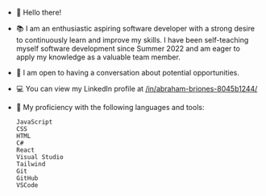 - 👋 Hello there! 

- 📚 I am an enthusiastic aspiring software developer with a strong desire to continuously learn and improve my skills. I have been self-teaching myself software              development since Summer 2022 and am eager to apply my knowledge as a valuable team member.

- 💬 I am open to having a conversation about potential opportunities.

- 💻 You can view my LinkedIn profile at [/in/abraham-briones-8045b1244/](https://www.linkedin.com/in/abebriones/)

- 🧰 My proficiency with the following languages and tools:

      JavaScript
      CSS
      HTML
      C#
      React
      Visual Studio
      Tailwind
      Git
      GitHub
      VSCode




<!---
abebriones94/abebriones94 is a ✨ special ✨ repository because its `README.md` (this file) appears on your GitHub profile.
You can click the Preview link to take a look at your changes.
--->
